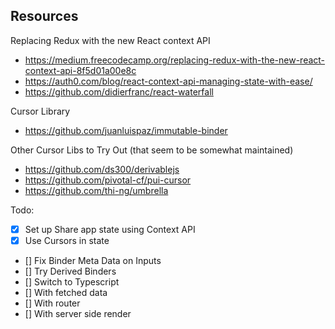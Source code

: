 
## Resources

Replacing Redux with the new React context API
- https://medium.freecodecamp.org/replacing-redux-with-the-new-react-context-api-8f5d01a00e8c
- https://auth0.com/blog/react-context-api-managing-state-with-ease/
- https://github.com/didierfranc/react-waterfall


Cursor Library
- https://github.com/juanluispaz/immutable-binder


Other Cursor Libs to Try Out (that seem to be somewhat maintained)
- https://github.com/ds300/derivablejs
- https://github.com/pivotal-cf/pui-cursor
- https://github.com/thi-ng/umbrella


Todo:
- [x] Set up Share app state using Context API
- [x] Use Cursors in state
- [] Fix Binder Meta Data on Inputs
- [] Try Derived Binders
- [] Switch to Typescript
- [] With fetched data
- [] With router
- [] With server side render
